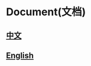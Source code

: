 # Document(文档)
## [中文](https://github.com/zjcscut/zookeeper-console/blob/master/src/main/resources/doc/doc_zh_cn.md)
## [English](https://github.com/zjcscut/zookeeper-console/blob/master/src/main/resources/doc/doc_en.md)